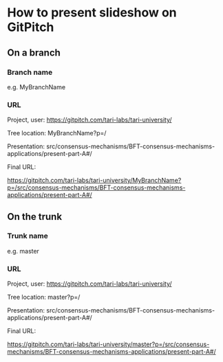 # How to present slideshow on GitPitch

## On a branch
### Branch name 
e.g. MyBranchName

### URL
Project, user:   https://gitpitch.com/tari-labs/tari-university/

Tree location:   MyBranchName?p=/ 

Presentation:   src/consensus-mechanisms/BFT-consensus-mechanisms-applications/present-part-A#/

Final URL:

https://gitpitch.com/tari-labs/tari-university/MyBranchName?p=/src/consensus-mechanisms/BFT-consensus-mechanisms-applications/present-part-A#/

## On the trunk
### Trunk name
e.g. master
### URL
Project, user:   https://gitpitch.com/tari-labs/tari-university/

Tree location:   master?p=/

Presentation:    src/consensus-mechanisms/BFT-consensus-mechanisms-applications/present-part-A#/

Final URL:

https://gitpitch.com/tari-labs/tari-university/master?p=/src/consensus-mechanisms/BFT-consensus-mechanisms-applications/present-part-A#/
